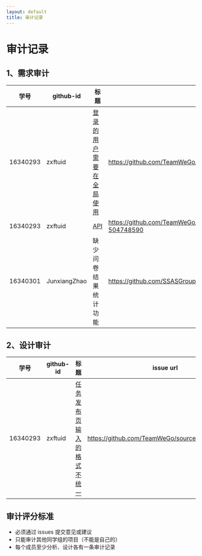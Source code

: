 ```yaml
---
layout: default
title: 审计记录
---
```


# 审计记录

## 1、需求审计

| 学号 | github-id | 标题 | issue url |
|:--:|---|---|---|
| 16340293 | zxftuid |  [登录的用户需要在全局使用](https://github.com/TeamWeGo/source_code/issues/43)| https://github.com/TeamWeGo/source_code/issues/43 |
|16340293|zxftuid|[API](https://github.com/TeamWeGo/source_code/issues/42#issuecomment-504748590)|https://github.com/TeamWeGo/source_code/issues/42#issuecomment-504748590|
|16340301|JunxiangZhao|缺少问卷结果统计功能|https://github.com/SSASGroup/Dashboard/issues/1|

## 2、设计审计

| 学号 | github-id | 标题 | issue url |
|:--:|---|---|---|
| 16340293 | zxftuid | [任务发布页 输入的格式不统一](https://github.com/TeamWeGo/source_code/issues/41) | https://github.com/TeamWeGo/source_code/issues/41 |


## 审计评分标准

* 必须通过 issues 提交意见或建议
* 只能审计其他同学组的项目（不能是自己的）
* 每个成员至少分析、设计各有一条审计记录


